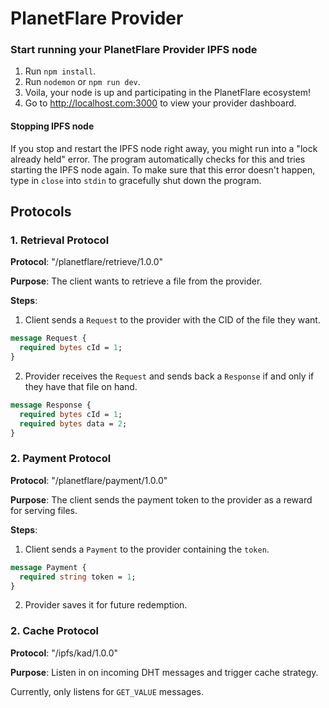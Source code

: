 # PlanetFlare Provider

### Start running your PlanetFlare Provider IPFS node
1. Run `npm install`.
2. Run `nodemon` or `npm run dev`.
3. Voila, your node is up and participating in the PlanetFlare ecosystem!
4. Go to http://localhost.com:3000 to view your provider dashboard.

#### Stopping IPFS node
If you stop and restart the IPFS node right away, you might run into a "lock already held" error. The program automatically checks for this and tries starting the IPFS node again. To make sure that this error doesn't happen, type in `close` into `stdin` to gracefully shut down the program.

## Protocols
### 1. Retrieval Protocol
**Protocol**: "/planetflare/retrieve/1.0.0"

**Purpose**: The client wants to retrieve a file from the provider.

**Steps**:
1. Client sends a `Request` to the provider with the CID of the file they want.
```protobuf
message Request {
  required bytes cId = 1;
}
```
2. Provider receives the `Request` and sends back a `Response` if and only if they have that file on hand.
```protobuf
message Response {
  required bytes cId = 1;
  required bytes data = 2;
}
```
### 2. Payment Protocol
**Protocol**: "/planetflare/payment/1.0.0"

**Purpose**: The client sends the payment token to the provider as a reward for serving files.

**Steps**:
1. Client sends a `Payment` to the provider containing the `token`.
```protobuf
message Payment {
  required string token = 1;
}
```
2. Provider saves it for future redemption.

### 2. Cache Protocol
**Protocol**: "/ipfs/kad/1.0.0"

**Purpose**: Listen in on incoming DHT messages and trigger cache strategy.

Currently, only listens for `GET_VALUE` messages.
